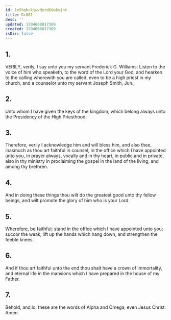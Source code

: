 ```yaml
---
id: 1x5bqkukjwvdyrd66wkyjnt
title: Dc081
desc: ''
updated: 1704668817309
created: 1704668817309
isDir: false
---
```

## 1.
VERILY, verily, I say unto you my servant Frederick G. Williams: Listen to the voice of him who speaketh, to the word of the Lord your God, and hearken to the calling wherewith you are called, even to be a high priest in my church, and a counselor unto my servant Joseph Smith, Jun.;
## 2.
Unto whom I have given the keys of the kingdom, which belong always unto the Presidency of the High Priesthood:
## 3.
Therefore, verily I acknowledge him and will bless him, and also thee, inasmuch as thou art faithful in counsel, in the office which I have appointed unto you, in prayer always, vocally and in thy heart, in public and in private, also in thy ministry in proclaiming the gospel in the land of the living, and among thy brethren.
## 4.
And in doing these things thou wilt do the greatest good unto thy fellow beings, and wilt promote the glory of him who is your Lord.
## 5.
Wherefore, be faithful; stand in the office which I have appointed unto you; succor the weak, lift up the hands which hang down, and strengthen the feeble knees.
## 6.
And if thou art faithful unto the end thou shalt have a crown of immortality, and eternal life in the mansions which I have prepared in the house of my Father.
## 7.
Behold, and lo, these are the words of Alpha and Omega, even Jesus Christ. Amen.

